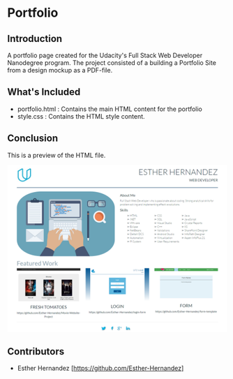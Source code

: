 # Portfolio

## Introduction

A portfolio page created for the Udacity's Full Stack Web Developer Nanodegree program. The project consisted of a building a Portfolio Site from a design mockup as a PDF-file.

## What's Included

- portfolio.html : Contains the main HTML content for the portfolio
- style.css : Contains the HTML style content.
  
## Conclusion

This is a preview of the HTML file.

![alt text](https://github.com/Esther-Hernandez/portfolio/blob/master/portfolio.png "Portfolio Preview")

## Contributors

  * Esther Hernandez [https://github.com/Esther-Hernandez]
